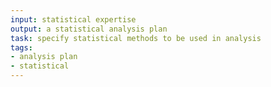 ```yaml
---
input: statistical expertise
output: a statistical analysis plan
task: specify statistical methods to be used in analysis
tags:
- analysis plan
- statistical
---
```

